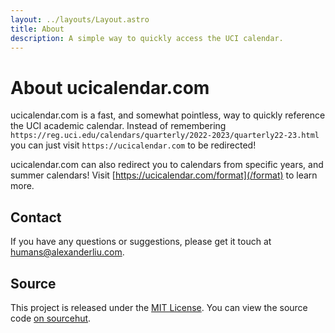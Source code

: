 ```yaml
---
layout: ../layouts/Layout.astro
title: About
description: A simple way to quickly access the UCI calendar.
---
```


# About ucicalendar.com

ucicalendar.com is a fast, and somewhat pointless, way to quickly reference the UCI academic calendar.
Instead of remembering `https://reg.uci.edu/calendars/quarterly/2022-2023/quarterly22-23.html` you can just visit `https://ucicalendar.com` to be redirected!

ucicalendar.com can also redirect you to calendars from specific years, and summer calendars! Visit [https://ucicalendar.com/format](/format) to learn more.

## Contact

If you have any questions or suggestions, please get it touch at humans@alexanderliu.com.

## Source

This project is released under the [MIT License](https://git.sr.ht/~alexanderliu/ucicalendar.com/tree/main/item/LICENSE). You can view the source code [on sourcehut](https://git.sr.ht/~alexanderliu/ucicalendar.com).
